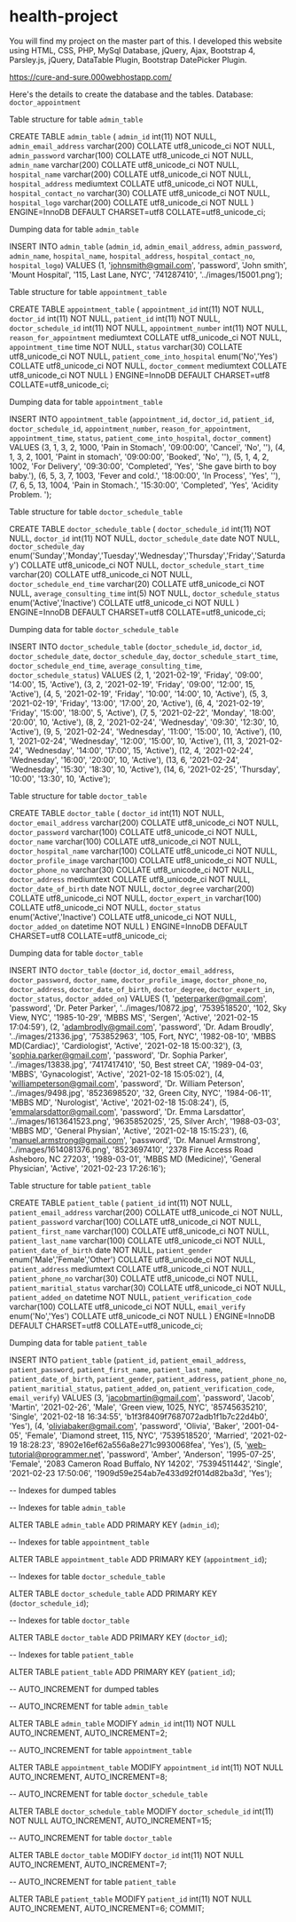 # health-project
You will find my project on the master part of this.
I developed this website using HTML, CSS, PHP, MySql Database, jQuery, Ajax, Bootstrap 4, Parsley.js, jQuery, DataTable Plugin, Bootstrap DatePicker Plugin.

https://cure-and-sure.000webhostapp.com/

Here's the details to create the database and the tables.
Database: `doctor_appointment`

Table structure for table `admin_table`

CREATE TABLE `admin_table` (
  `admin_id` int(11) NOT NULL,
  `admin_email_address` varchar(200) COLLATE utf8_unicode_ci NOT NULL,
  `admin_password` varchar(100) COLLATE utf8_unicode_ci NOT NULL,
  `admin_name` varchar(200) COLLATE utf8_unicode_ci NOT NULL,
  `hospital_name` varchar(200) COLLATE utf8_unicode_ci NOT NULL,
  `hospital_address` mediumtext COLLATE utf8_unicode_ci NOT NULL,
  `hospital_contact_no` varchar(30) COLLATE utf8_unicode_ci NOT NULL,
  `hospital_logo` varchar(200) COLLATE utf8_unicode_ci NOT NULL
) ENGINE=InnoDB DEFAULT CHARSET=utf8 COLLATE=utf8_unicode_ci;

Dumping data for table `admin_table`

INSERT INTO `admin_table` (`admin_id`, `admin_email_address`, `admin_password`, `admin_name`, `hospital_name`, `hospital_address`, `hospital_contact_no`, `hospital_logo`) VALUES
(1, 'johnsmith@gmail.com', 'password', 'John smith', 'Mount Hospital', '115, Last Lane, NYC', '741287410', '../images/15001.png');

Table structure for table `appointment_table`

CREATE TABLE `appointment_table` (
  `appointment_id` int(11) NOT NULL,
  `doctor_id` int(11) NOT NULL,
  `patient_id` int(11) NOT NULL,
  `doctor_schedule_id` int(11) NOT NULL,
  `appointment_number` int(11) NOT NULL,
  `reason_for_appointment` mediumtext COLLATE utf8_unicode_ci NOT NULL,
  `appointment_time` time NOT NULL,
  `status` varchar(30) COLLATE utf8_unicode_ci NOT NULL,
  `patient_come_into_hospital` enum('No','Yes') COLLATE utf8_unicode_ci NOT NULL,
  `doctor_comment` mediumtext COLLATE utf8_unicode_ci NOT NULL
) ENGINE=InnoDB DEFAULT CHARSET=utf8 COLLATE=utf8_unicode_ci;

Dumping data for table `appointment_table`

INSERT INTO `appointment_table` (`appointment_id`, `doctor_id`, `patient_id`, `doctor_schedule_id`, `appointment_number`, `reason_for_appointment`, `appointment_time`, `status`, `patient_come_into_hospital`, `doctor_comment`) VALUES
(3, 1, 3, 2, 1000, 'Pain in Stomach', '09:00:00', 'Cancel', 'No', ''),
(4, 1, 3, 2, 1001, 'Paint in stomach', '09:00:00', 'Booked', 'No', ''),
(5, 1, 4, 2, 1002, 'For Delivery', '09:30:00', 'Completed', 'Yes', 'She gave birth to boy baby.'),
(6, 5, 3, 7, 1003, 'Fever and cold.', '18:00:00', 'In Process', 'Yes', ''),
(7, 6, 5, 13, 1004, 'Pain in Stomach.', '15:30:00', 'Completed', 'Yes', 'Acidity Problem. ');

Table structure for table `doctor_schedule_table`

CREATE TABLE `doctor_schedule_table` (
  `doctor_schedule_id` int(11) NOT NULL,
  `doctor_id` int(11) NOT NULL,
  `doctor_schedule_date` date NOT NULL,
  `doctor_schedule_day` enum('Sunday','Monday','Tuesday','Wednesday','Thursday','Friday','Saturday') COLLATE utf8_unicode_ci NOT NULL,
  `doctor_schedule_start_time` varchar(20) COLLATE utf8_unicode_ci NOT NULL,
  `doctor_schedule_end_time` varchar(20) COLLATE utf8_unicode_ci NOT NULL,
  `average_consulting_time` int(5) NOT NULL,
  `doctor_schedule_status` enum('Active','Inactive') COLLATE utf8_unicode_ci NOT NULL
) ENGINE=InnoDB DEFAULT CHARSET=utf8 COLLATE=utf8_unicode_ci;

Dumping data for table `doctor_schedule_table`

INSERT INTO `doctor_schedule_table` (`doctor_schedule_id`, `doctor_id`, `doctor_schedule_date`, `doctor_schedule_day`, `doctor_schedule_start_time`, `doctor_schedule_end_time`, `average_consulting_time`, `doctor_schedule_status`) VALUES
(2, 1, '2021-02-19', 'Friday', '09:00', '14:00', 15, 'Active'),
(3, 2, '2021-02-19', 'Friday', '09:00', '12:00', 15, 'Active'),
(4, 5, '2021-02-19', 'Friday', '10:00', '14:00', 10, 'Active'),
(5, 3, '2021-02-19', 'Friday', '13:00', '17:00', 20, 'Active'),
(6, 4, '2021-02-19', 'Friday', '15:00', '18:00', 5, 'Active'),
(7, 5, '2021-02-22', 'Monday', '18:00', '20:00', 10, 'Active'),
(8, 2, '2021-02-24', 'Wednesday', '09:30', '12:30', 10, 'Active'),
(9, 5, '2021-02-24', 'Wednesday', '11:00', '15:00', 10, 'Active'),
(10, 1, '2021-02-24', 'Wednesday', '12:00', '15:00', 10, 'Active'),
(11, 3, '2021-02-24', 'Wednesday', '14:00', '17:00', 15, 'Active'),
(12, 4, '2021-02-24', 'Wednesday', '16:00', '20:00', 10, 'Active'),
(13, 6, '2021-02-24', 'Wednesday', '15:30', '18:30', 10, 'Active'),
(14, 6, '2021-02-25', 'Thursday', '10:00', '13:30', 10, 'Active');

Table structure for table `doctor_table`

CREATE TABLE `doctor_table` (
  `doctor_id` int(11) NOT NULL,
  `doctor_email_address` varchar(200) COLLATE utf8_unicode_ci NOT NULL,
  `doctor_password` varchar(100) COLLATE utf8_unicode_ci NOT NULL,
  `doctor_name` varchar(100) COLLATE utf8_unicode_ci NOT NULL,
  `doctor_hospital_name` varchar(100) COLLATE utf8_unicode_ci NOT NULL,
  `doctor_profile_image` varchar(100) COLLATE utf8_unicode_ci NOT NULL,
  `doctor_phone_no` varchar(30) COLLATE utf8_unicode_ci NOT NULL,
  `doctor_address` mediumtext COLLATE utf8_unicode_ci NOT NULL,
  `doctor_date_of_birth` date NOT NULL,
  `doctor_degree` varchar(200) COLLATE utf8_unicode_ci NOT NULL,
  `doctor_expert_in` varchar(100) COLLATE utf8_unicode_ci NOT NULL,
  `doctor_status` enum('Active','Inactive') COLLATE utf8_unicode_ci NOT NULL,
  `doctor_added_on` datetime NOT NULL
) ENGINE=InnoDB DEFAULT CHARSET=utf8 COLLATE=utf8_unicode_ci;

Dumping data for table `doctor_table`

INSERT INTO `doctor_table` (`doctor_id`, `doctor_email_address`, `doctor_password`, `doctor_name`, `doctor_profile_image`, `doctor_phone_no`, `doctor_address`, `doctor_date_of_birth`, `doctor_degree`, `doctor_expert_in`, `doctor_status`, `doctor_added_on`) VALUES
(1, 'peterparker@gmail.com', 'password', 'Dr. Peter Parker', '../images/10872.jpg', '7539518520', '102, Sky View, NYC', '1985-10-29', 'MBBS MS', 'Sergen', 'Active', '2021-02-15 17:04:59'),
(2, 'adambrodly@gmail.com', 'password', 'Dr. Adam Broudly', '../images/21336.jpg', '753852963', '105, Fort, NYC', '1982-08-10', 'MBBS MD(Cardiac)', 'Cardiologist', 'Active', '2021-02-18 15:00:32'),
(3, 'sophia.parker@gmail.com', 'password', 'Dr. Sophia Parker', '../images/13838.jpg', '7417417410', '50, Best street CA', '1989-04-03', 'MBBS', 'Gynacologist', 'Active', '2021-02-18 15:05:02'),
(4, 'williampeterson@gmail.com', 'password', 'Dr. William Peterson', '../images/9498.jpg', '8523698520', '32, Green City, NYC', '1984-06-11', 'MBBS MD', 'Nurologist', 'Active', '2021-02-18 15:08:24'),
(5, 'emmalarsdattor@gmail.com', 'password', 'Dr. Emma Larsdattor', '../images/1613641523.png', '9635852025', '25, Silver Arch', '1988-03-03', 'MBBS MD', 'General Physian', 'Active', '2021-02-18 15:15:23'),
(6, 'manuel.armstrong@gmail.com', 'password', 'Dr. Manuel Armstrong', '../images/1614081376.png', '8523697410', '2378 Fire Access Road Asheboro, NC 27203', '1989-03-01', 'MBBS MD (Medicine)', 'General Physician', 'Active', '2021-02-23 17:26:16');

Table structure for table `patient_table`

CREATE TABLE `patient_table` (
  `patient_id` int(11) NOT NULL,
  `patient_email_address` varchar(200) COLLATE utf8_unicode_ci NOT NULL,
  `patient_password` varchar(100) COLLATE utf8_unicode_ci NOT NULL,
  `patient_first_name` varchar(100) COLLATE utf8_unicode_ci NOT NULL,
  `patient_last_name` varchar(100) COLLATE utf8_unicode_ci NOT NULL,
  `patient_date_of_birth` date NOT NULL,
  `patient_gender` enum('Male','Female','Other') COLLATE utf8_unicode_ci NOT NULL,
  `patient_address` mediumtext COLLATE utf8_unicode_ci NOT NULL,
  `patient_phone_no` varchar(30) COLLATE utf8_unicode_ci NOT NULL,
  `patient_maritial_status` varchar(30) COLLATE utf8_unicode_ci NOT NULL,
  `patient_added_on` datetime NOT NULL,
  `patient_verification_code` varchar(100) COLLATE utf8_unicode_ci NOT NULL,
  `email_verify` enum('No','Yes') COLLATE utf8_unicode_ci NOT NULL
) ENGINE=InnoDB DEFAULT CHARSET=utf8 COLLATE=utf8_unicode_ci;

Dumping data for table `patient_table`

INSERT INTO `patient_table` (`patient_id`, `patient_email_address`, `patient_password`, `patient_first_name`, `patient_last_name`, `patient_date_of_birth`, `patient_gender`, `patient_address`, `patient_phone_no`, `patient_maritial_status`, `patient_added_on`, `patient_verification_code`, `email_verify`) VALUES
(3, 'jacobmartin@gmail.com', 'password', 'Jacob', 'Martin', '2021-02-26', 'Male', 'Green view, 1025, NYC', '85745635210', 'Single', '2021-02-18 16:34:55', 'b1f3f8409f7687072adb1f1b7c22d4b0', 'Yes'),
(4, 'oliviabaker@gmail.com', 'password', 'Olivia', 'Baker', '2001-04-05', 'Female', 'Diamond street, 115, NYC', '7539518520', 'Married', '2021-02-19 18:28:23', '8902e16ef62a556a8e271c9930068fea', 'Yes'),
(5, 'web-tutorial@programmer.net', 'password', 'Amber', 'Anderson', '1995-07-25', 'Female', '2083 Cameron Road Buffalo, NY 14202', '75394511442', 'Single', '2021-02-23 17:50:06', '1909d59e254ab7e433d92f014d82ba3d', 'Yes');

-- Indexes for dumped tables

-- Indexes for table `admin_table`

ALTER TABLE `admin_table`
  ADD PRIMARY KEY (`admin_id`);

-- Indexes for table `appointment_table`

ALTER TABLE `appointment_table`
  ADD PRIMARY KEY (`appointment_id`);

-- Indexes for table `doctor_schedule_table`

ALTER TABLE `doctor_schedule_table`
  ADD PRIMARY KEY (`doctor_schedule_id`);

-- Indexes for table `doctor_table`

ALTER TABLE `doctor_table`
  ADD PRIMARY KEY (`doctor_id`);

-- Indexes for table `patient_table`

ALTER TABLE `patient_table`
  ADD PRIMARY KEY (`patient_id`);

-- AUTO_INCREMENT for dumped tables

-- AUTO_INCREMENT for table `admin_table`

ALTER TABLE `admin_table`
  MODIFY `admin_id` int(11) NOT NULL AUTO_INCREMENT, AUTO_INCREMENT=2;

-- AUTO_INCREMENT for table `appointment_table`

ALTER TABLE `appointment_table`
  MODIFY `appointment_id` int(11) NOT NULL AUTO_INCREMENT, AUTO_INCREMENT=8;

-- AUTO_INCREMENT for table `doctor_schedule_table`

ALTER TABLE `doctor_schedule_table`
  MODIFY `doctor_schedule_id` int(11) NOT NULL AUTO_INCREMENT, AUTO_INCREMENT=15;

-- AUTO_INCREMENT for table `doctor_table`

ALTER TABLE `doctor_table`
  MODIFY `doctor_id` int(11) NOT NULL AUTO_INCREMENT, AUTO_INCREMENT=7;

-- AUTO_INCREMENT for table `patient_table`

ALTER TABLE `patient_table`
  MODIFY `patient_id` int(11) NOT NULL AUTO_INCREMENT, AUTO_INCREMENT=6;
COMMIT;

